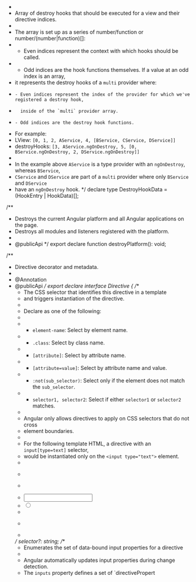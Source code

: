 *
 * Array of destroy hooks that should be executed for a view and their directive indices.
 *
 * The array is set up as a series of number/function or number/(number|function)[]:
 * - Even indices represent the context with which hooks should be called.
 * - Odd indices are the hook functions themselves. If a value at an odd index is an array,
 *   it represents the destroy hooks of a `multi` provider where:
 *     - Even indices represent the index of the provider for which we've registered a destroy hook,
 *       inside of the `multi` provider array.
 *     - Odd indices are the destroy hook functions.
 * For example:
 * LView: `[0, 1, 2, AService, 4, [BService, CService, DService]]`
 * destroyHooks: `[3, AService.ngOnDestroy, 5, [0, BService.ngOnDestroy, 2, DService.ngOnDestroy]]`
 *
 * In the example above `AService` is a type provider with an `ngOnDestroy`, whereas `BService`,
 * `CService` and `DService` are part of a `multi` provider where only `BService` and `DService`
 * have an `ngOnDestroy` hook.
 */
declare type DestroyHookData = (HookEntry | HookData)[];

/**
 * Destroys the current Angular platform and all Angular applications on the page.
 * Destroys all modules and listeners registered with the platform.
 *
 * @publicApi
 */
export declare function destroyPlatform(): void;

/**
 * Directive decorator and metadata.
 *
 * @Annotation
 * @publicApi
 */
export declare interface Directive {
    /**
     * The CSS selector that identifies this directive in a template
     * and triggers instantiation of the directive.
     *
     * Declare as one of the following:
     *
     * - `element-name`: Select by element name.
     * - `.class`: Select by class name.
     * - `[attribute]`: Select by attribute name.
     * - `[attribute=value]`: Select by attribute name and value.
     * - `:not(sub_selector)`: Select only if the element does not match the `sub_selector`.
     * - `selector1, selector2`: Select if either `selector1` or `selector2` matches.
     *
     * Angular only allows directives to apply on CSS selectors that do not cross
     * element boundaries.
     *
     * For the following template HTML, a directive with an `input[type=text]` selector,
     * would be instantiated only on the `<input type="text">` element.
     *
     * ```html
     * <form>
     *   <input type="text">
     *   <input type="radio">
     * <form>
     * ```
     *
     */
    selector?: string;
    /**
     * Enumerates the set of data-bound input properties for a directive
     *
     * Angular automatically updates input properties during change detection.
     * The `inputs` property defines a set of `directivePropert